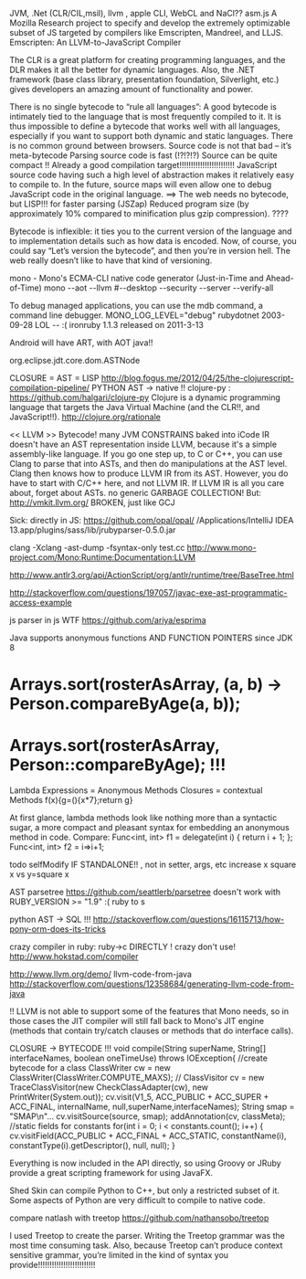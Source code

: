 JVM, .Net (CLR/CIL,msil), llvm , apple CLI, WebCL and NaCl??
asm.js A Mozilla Research project to specify and develop the extremely optimizable subset of JS targeted by compilers like Emscripten, Mandreel, and LLJS. 
Emscripten: An LLVM-to-JavaScript Compiler

The CLR is a great platform for creating programming languages, and the DLR makes it all the better for dynamic languages. Also, the .NET framework (base class library, presentation foundation, Silverlight, etc.) gives developers an amazing amount of functionality and power.

<!-- http://www.2ality.com/2012/01/bytecode-myth.html -->
There is no single bytecode to “rule all languages”: A good bytecode is intimately tied to the language that is most frequently compiled to it. It is thus impossible to define a bytecode that works well with all languages, especially if you want to support both dynamic and static languages. There is no common ground between browsers. Source code is not that bad – it’s meta-bytecode
Parsing source code is fast (!?!?!?)
Source can be quite compact !!
Already a good compilation target!!!!!!!!!!!!!!!!!!!!!!!!
JavaScript source code having such a high level of abstraction makes it relatively easy to compile to.
In the future, source maps will even allow one to debug JavaScript code in the original language. 
==> The web needs no bytecode, but LISP!!! for faster parsing (JSZap)
Reduced program size (by approximately 10% compared to minification plus gzip compression). ????


Bytecode is inflexible: it ties you to the current version of the language and to implementation details such as how data is encoded.
Now, of course, you could say “Let’s version the bytecode”, and then you’re in version hell. The web really doesn’t like to have that kind of versioning. 

mono - Mono's ECMA-CLI native code generator (Just-in-Time and Ahead-of-Time)
mono --aot --llvm #--desktop --security --server --verify-all
<!-- --debug --profile --trace --break method --compileall  -->
To debug managed applications, you can use the mdb command, a command line debugger.
 MONO_LOG_LEVEL="debug" 
rubydotnet 	2003-09-28 	LOL -- :(
ironruby 1.1.3 released on 2011-3-13

Android will have ART, with AOT java!!

org.eclipse.jdt.core.dom.ASTNode

CLOSURE = AST = LISP http://blog.fogus.me/2012/04/25/the-clojurescript-compilation-pipeline/
PYTHON AST -> native !!
clojure-py : https://github.com/halgari/clojure-py
Clojure is a dynamic programming language that targets the Java Virtual Machine (and the CLR!!, and JavaScript!!).
http://clojure.org/rationale

<< LLVM >> Bytecode!
many JVM CONSTRAINS baked into iCode
IR doesn't have an AST representation inside LLVM, because it's a simple assembly-like language. If you go one step up, to C or C++, you can use Clang to parse that into ASTs, and then do manipulations at the AST level. Clang then knows how to produce LLVM IR from its AST. However, you do have to start with C/C++ here, and not LLVM IR. If LLVM IR is all you care about, forget about ASTs.
no generic GARBAGE COLLECTION!
But: http://vmkit.llvm.org/ BROKEN, just like GCJ

Sick: directly in JS: https://github.com/opal/opal/
/Applications/IntelliJ IDEA 13.app/plugins/sass/lib/jrubyparser-0.5.0.jar

clang -Xclang -ast-dump -fsyntax-only test.cc
http://www.mono-project.com/Mono:Runtime:Documentation:LLVM

http://www.antlr3.org/api/ActionScript/org/antlr/runtime/tree/BaseTree.html

http://stackoverflow.com/questions/197057/javac-exe-ast-programmatic-access-example

js parser in js WTF https://github.com/ariya/esprima

Java supports anonymous functions AND FUNCTION POINTERS since JDK 8
# Arrays.sort(rosterAsArray, (a, b) -> Person.compareByAge(a, b));
# Arrays.sort(rosterAsArray, Person::compareByAge); !!!

Lambda Expressions = Anonymous Methods
Closures = contextual Methods  f(x){g=(){x*7};return g}



At first glance, lambda methods look like nothing more than a syntactic sugar, a more compact and pleasant syntax for embedding an anonymous method in code. Compare:
Func<int, int> f1 = delegate(int i) { return i + 1; };
Func<int, int> f2 = i=>i+1; 

todo
selfModify IF STANDALONE!! , not in setter, args, etc
increase x
square x
vs 
y=square x

AST parsetree
https://github.com/seattlerb/parsetree  doesn't work with RUBY_VERSION >= "1.9" :(
ruby to s

python AST -> SQL !!!
http://stackoverflow.com/questions/16115713/how-pony-orm-does-its-tricks

crazy compiler in ruby: ruby->c DIRECTLY ! crazy don't use!
http://www.hokstad.com/compiler


http://www.llvm.org/demo/
llvm-code-from-java http://stackoverflow.com/questions/12358684/generating-llvm-code-from-java

!! LLVM is not able to support some of the features that Mono needs, so in those cases the JIT compiler will still fall back to Mono's JIT engine (methods that contain try/catch clauses or methods that do interface calls). 


CLOSURE -> BYTECODE !!!
	void compile(String superName, String[] interfaceNames, boolean oneTimeUse) throws IOException{
		//create bytecode for a class
		ClassWriter cw = new ClassWriter(ClassWriter.COMPUTE_MAXS);
//		ClassVisitor cv = new TraceClassVisitor(new CheckClassAdapter(cw), new PrintWriter(System.out));
		cv.visit(V1_5, ACC_PUBLIC + ACC_SUPER + ACC_FINAL, internalName, null,superName,interfaceNames);
			String smap = "SMAP\n"...
			cv.visitSource(source, smap);
		addAnnotation(cv, classMeta);
		//static fields for constants
		for(int i = 0; i < constants.count(); i++)
			{
			cv.visitField(ACC_PUBLIC + ACC_FINAL
			              + ACC_STATIC, constantName(i), constantType(i).getDescriptor(),
			              null, null);
			}


 Everything is now included in the API directly, so using Groovy or JRuby provide a great scripting framework for using JavaFX.

Shed Skin can compile Python to C++, but only a restricted subset of it. Some aspects of Python are very difficult to compile to native code.

compare natlash with treetop https://github.com/nathansobo/treetop

I used Treetop to create the parser. Writing the Treetop grammar was the most time consuming task. Also, because Treetop can’t produce context sensitive grammar, you’re limited in the kind of syntax you provide!!!!!!!!!!!!!!!!!!!!!!!!!